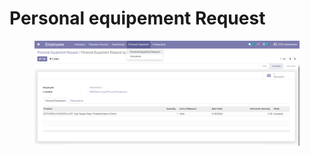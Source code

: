 # Personal equipement Request



<figure><img src="../../.gitbook/assets/image (150).png" alt=""><figcaption></figcaption></figure>
